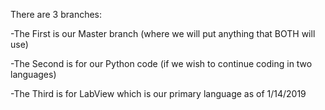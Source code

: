 There are 3 branches:

-The First is our Master branch (where we will put anything that BOTH will use)

-The Second is for our Python code (if we wish to continue coding in two languages)

-The Third is for LabView which is our primary language as of 1/14/2019

